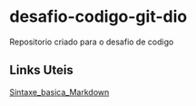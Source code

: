 # desafio-codigo-git-dio
Repositorio criado para o desafio de codigo

## Links Uteis
[Sintaxe_basica_Markdown](https://github.com/brunopfsilva/desafio-codigo-git-dio)
